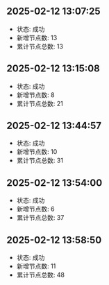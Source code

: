## 2025-02-12 13:07:25
- 状态: 成功
- 新增节点数: 13
- 累计节点总数: 13

## 2025-02-12 13:15:08
- 状态: 成功
- 新增节点数: 8
- 累计节点总数: 21

## 2025-02-12 13:44:57
- 状态: 成功
- 新增节点数: 10
- 累计节点总数: 31

## 2025-02-12 13:54:00
- 状态: 成功
- 新增节点数: 6
- 累计节点总数: 37

## 2025-02-12 13:58:50
- 状态: 成功
- 新增节点数: 11
- 累计节点总数: 48

